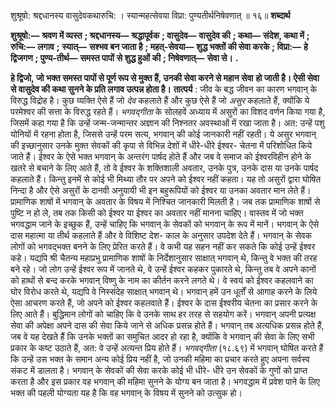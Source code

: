  

शुश्रूषो: श्रद्दधानस्य वासुदेवकथारुचि: । स्यान्महत्सेवया विप्रा: पुण्यतीर्थनिषेवणात् ॥ १६॥ **शब्दार्थ** 

**शुश्रूषो:—** **श्रवण में व्यस्त** **; श्रद्दधानस्य—** **श्रद्धापूर्वक** **; वासुदेव—** **वासुदेव की** **; कथा—** **संदेश, कथा में** **; रुचि:—** **लगाव** **;** **स्यात्—** **सश्भव बन जाता है** **; महत्-सेवया—** **शुद्ध भक्तों की सेवा करके** **; विप्रा:—** **हे द्विजगण** **; पुण्य-तीर्थ—** **समस्त पापों** **से शुद्ध हुओं की** **; निषेवणात्—** **सेवा से।** **.** 

**हे द्विजो, जो भक्त समस्त पापों से पूर्ण रूप से मुक्त हैं, उनकी सेवा करने से महान सेवा** **हो जाती है। ऐसी सेवा से वासुदेव की कथा सुनने के प्रति लगाव उत्पन्न होता है।** **तात्पर्य** : जीव के बद्ध जीवन का कारण भगवान् के विरुद्ध विद्रोह है। कुछ व्यक्ति ऐसे हैं जो *देव* कहलाते हैं और कुछ ऐसे हैं जो *असुर* कहलाते हैं, क्योंकि ये परमेश्वर की सत्ता के विरुद्ध रहते हैं। *भगवद्गीता* के सोलहवें अध्याय में असुरों का विशद वर्णन किया गया है, जिसमें कहा गया है कि उन्हें जन्म-जन्मान्तर अज्ञान की निश्नतर अवस्थाओं में रखा जाता है। अत: उन्हें पशु योनियों में रहना होता है, जिससे उन्हें परम सत्य, भगवान् की कोई जानकारी नहीं रहती। ये असुर भगवान् की इच्छानुसार उनके मुक्त सेवकों की कृपा से विभिन्न देशों में धीरे-धीरे ईश्वर- चेतना में परिशोधित किये जाते हैं। ईश्वर के ऐसे भक्त भगवान् के अन्तरंग पार्षद होते हैं और जब वे समाज को ईश्वरविहीन होने के खतरे से बचाने के लिए आते हैं, तो वे ईश्वर के शक्तिशाली अवतार, उनके पुत्र, उनके दास या उनके पार्षद कहलाते हैं। किन्तु इनमें से कोई भी मिथ्या तौर पर अपने को ईश्वर नहीं कहता। यह तो असुरों द्वारा घोषित निन्दा है और ऐसे असुरों के दानवी अनुयायी भी इन बहुरूपियों को ईश्वर या उनका अवतार मान लेते हैं। प्रामाणिक शाषों में भगवान् के अवतार के विषय में निश्चित जानकारी मिलती है। जब तक प्रामाणिक शाषों से पुष्टि न हो ले, तब तक किसी को ईश्वर या ईश्वर का अवतार नहीं मानना चाहिए। वास्तव में जो भक्त भगवद्धाम जाने के इच्छुक हैं, उन्हें चाहिए कि भगवान् के सेवकों को भगवान् के रूप में मानें। भगवान् के ऐसे दास महात्मा या तीर्थ कहलाते हैं और वे विशिष्ट देश- काल के अनुसार उपदेश देते हैं। भगवान् के सेवक लोगों को भगवद्भक्त बनने के लिए प्रेरित करते हैं। वे कभी यह सहन नहीं कर सकते कि कोई उन्हें ईश्वर कहे। यद्यपि श्री चैतन्य महाप्रभु प्रामाणिक शाषों के निर्देशानुसार साक्षात् भगवान् थे, किन्तु वे भक्त की तरह बने रहे। जो लोग उन्हें ईश्वर रूप में जानते थे, वे उन्हें ईश्वर कहकर पुकारते थे, किन्तु तब वे अपने कानों को हाथों से बन्द करके भगवान् विष्णु के नाम का कीर्तन करने लगते थे। वे स्वयं को ईश्वर कहलवाने का घोर विरोध करते थे, यद्यपि वे निस्संदेह साक्षात् भगवान् थे। भगवान् हमें उन धूर्तों से आगाह करने के लिये ऐसा आचरण करते हैं, जो अपने को ईश्वर कहलवाते हैं। ईश्वर के दास ईश्वरीय चेतना का प्रसार करने के लिए आते हैं। बुद्धिमान लोगों को चाहिए कि वे उनके साथ हर तरह से सहयोग करें। भगवान् अपनी प्रत्यक्ष सेवा की अपेक्षा अपने दास की सेवा किये जाने से अधिक प्रसन्न होते हैं। भगवान् तब अत्यधिक प्रसन्न होते हैं, जब वे यह देखते हैं कि उनके भक्तों का समुचित आदर हो रहा है, क्योंकि वे भगवान् की सेवा के लिए सभी प्रकार के कष्ट उठाते हैं, अत: वे उन्हें अत्यन्त प्रिय होते हैं। *भगवद्गीता* (१८.६९) में भगवान् घोषित करते हैं कि उन्हें उस भक्त के समान अन्य कोई प्रिय नहीं है, जो उनकी महिमा का प्रचार करते हुए अपना सर्वस्व संकट में डालता है। भगवान् के सेवकों की सेवा करके कोई भी धीरे- धीरे उन सेवकों के गुणों को प्राप्त करता है और इस प्रकार वह भगवान् की महिमा सुनने के योग्य बन जाता है। भगवद्धाम में प्रवेश पाने के लिए भक्त की पहली योग्यता यह है कि वह भगवान् के विषय में सुनने को उत्सुक हो। 